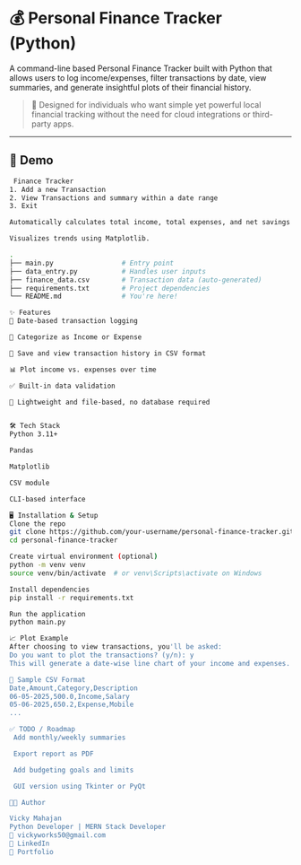 # 💰 Personal Finance Tracker (Python)

A command-line based Personal Finance Tracker built with Python that allows users to log income/expenses, filter transactions by date, view summaries, and generate insightful plots of their financial history.

> 🚀 Designed for individuals who want simple yet powerful local financial tracking without the need for cloud integrations or third-party apps.

---

## 📸 Demo

```bash
 Finance Tracker
1. Add a new Transaction
2. View Transactions and summary within a date range
3. Exit

Automatically calculates total income, total expenses, and net savings.

Visualizes trends using Matplotlib.

.
├── main.py                 # Entry point
├── data_entry.py           # Handles user inputs
├── finance_data.csv        # Transaction data (auto-generated)
├── requirements.txt        # Project dependencies
└── README.md               # You're here!

✨ Features
📅 Date-based transaction logging

💸 Categorize as Income or Expense

🧾 Save and view transaction history in CSV format

📊 Plot income vs. expenses over time

✅ Built-in data validation

📁 Lightweight and file-based, no database required


🛠️ Tech Stack
Python 3.11+

Pandas

Matplotlib

CSV module

CLI-based interface

🖥️ Installation & Setup
Clone the repo
git clone https://github.com/your-username/personal-finance-tracker.git
cd personal-finance-tracker

Create virtual environment (optional)
python -m venv venv
source venv/bin/activate  # or venv\Scripts\activate on Windows

Install dependencies
pip install -r requirements.txt

Run the application
python main.py

📈 Plot Example
After choosing to view transactions, you'll be asked:
Do you want to plot the transactions? (y/n): y
This will generate a date-wise line chart of your income and expenses.

📌 Sample CSV Format
Date,Amount,Category,Description
06-05-2025,500.0,Income,Salary
05-06-2025,650.2,Expense,Mobile
...

✅ TODO / Roadmap
 Add monthly/weekly summaries

 Export report as PDF

 Add budgeting goals and limits

 GUI version using Tkinter or PyQt

👨‍💻 Author

Vicky Mahajan
Python Developer | MERN Stack Developer
📧 vickyworks50@gmail.com
🔗 LinkedIn
🔗 Portfolio
